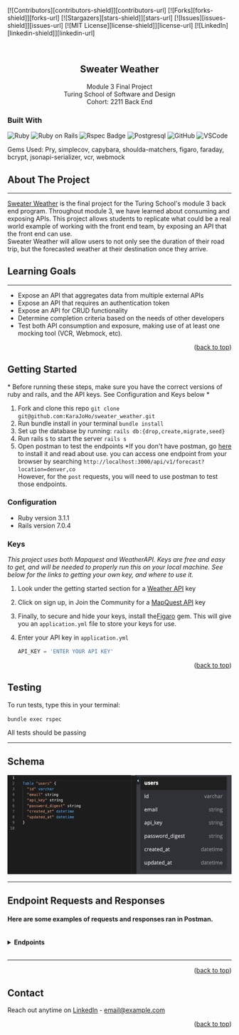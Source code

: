 <a name="readme-top"></a>

[![Contributors][contributors-shield]][contributors-url]
[![Forks][forks-shield]][forks-url]
[![Stargazers][stars-shield]][stars-url]
[![Issues][issues-shield]][issues-url]
[![MIT License][license-shield]][license-url]
[![LinkedIn][linkedin-shield]][linkedin-url]



<!-- PROJECT LOGO -->
<br />
<div align="center">

  <h2 align="center"><strong>Sweater Weather</strong></h2>

  <p align="center">
    Module 3 Final Project<br>
    Turing School of Software and Design<br>
    Cohort: 2211 Back End
    <br />
  </p>
</div>


### Built With

![Ruby](https://img.shields.io/badge/Ruby-CC342D?style=for-the-badge&logo=ruby&logoColor=white) 
![Ruby on Rails](https://img.shields.io/badge/Ruby_on_Rails-CC0000?style=for-the-badge&logo=ruby-on-rails&logoColor=white) 
<img src="https://mainstreetcomputing.com/assets/technologies/rspec-a6d57cd7ff8186c261a23f03d186b716.png" alt="Rspec Badge" height="27" width="60">
![Postgresql](https://img.shields.io/badge/PostgreSQL-316192?style=for-the-badge&logo=postgresql&logoColor=white)
![GitHub](https://img.shields.io/badge/GitHub-100000?style=for-the-badge&logo=github&logoColor=white)
![VSCode](https://img.shields.io/badge/VSCode-0078D4?style=for-the-badge&logo=visual%20studio%20code&logoColor=white)

Gems Used: Pry, simplecov, capybara, shoulda-matchers, figaro, faraday, bcrypt, jsonapi-serializer, vcr, webmock


<!-- ABOUT THE PROJECT -->
## About The Project
<hr>

[Sweater Weather](https://backend.turing.edu/module3/projects/sweater_weather/) is the final project for the Turing School's module 3 back end program. Throughout module 3, we have learned about consuming and exposing APIs. This project allows students to replicate what could be a real world example of working with the front end team, by exposing an API that the front end can use.
<br> 
Sweater Weather will allow users to not only see the duration of their road trip, but the forecasted weather at their destination once they arrive. 

## Learning Goals
<hr>
<ul>
  <li>Expose an API that aggregates data from multiple external APIs</li> 
  <li>Expose an API that requires an authentication token</li>
  <li>Expose an API for CRUD functionality</li>
  <li>Determine completion criteria based on the needs of other developers</li>
  <li>Test both API consumption and exposure, making use of at least one mocking tool (VCR, Webmock, etc).</li>
</ul>


<p align="right">(<a href="#readme-top">back to top</a>)</p>



<!-- GETTING STARTED -->
## Getting Started
<p>* Before running these steps, make sure you have the correct versions of ruby and rails, and the API keys. See Configuration and Keys below *</p>

1. Fork and clone this repo
`git clone git@github.com:KaraJoHo/sweater_weather.git`
2. Run bundle install in your terminal
`bundle install`
3. Set up the database by running:
`rails db:{drop,create,migrate,seed}`
4. Run rails s to start the server
`rails s`
5. Open postman to test the endpoints 
*If you don't have postman, go [here]("https://www.postman.com/") to install it and read about use. you can access one endpoint from your browser by searching `http://localhost:3000/api/v1/forecast?location=denver,co` <br>
However, for the `post` requests, you will need to use postman to test those endpoints.
  

### Configuration
* Ruby version 3.1.1
* Rails version 7.0.4

### Keys

_This project uses both Mapquest and WeatherAPI. Keys are free and easy to get, and will be needed to properly run this on your local machine. See below for the links to getting your own key, and where to use it._

1. Look under the getting started section for a [Weather API](https://www.weatherapi.com/docs/) key
2. Click on sign up, in Join the Community for a [MapQuest API](https://developer.mapquest.com/documentation/) key
3. Finally, to secure and hide your keys, install the[Figaro](https://github.com/laserlemon/figaro) gem. This will give you an `application.yml` file to store your keys for use.

4. Enter your API key in `application.yml`
   ```js
   API_KEY = 'ENTER YOUR API KEY'
   ```

<p align="right">(<a href="#readme-top">back to top</a>)</p>

## Testing 
<p>To run tests, type this in your terminal: </p>

 `bundle exec rspec` 
<p>All tests should be passing</p>
<hr>

## Schema 
<img src=".github/docs/schema.png">
<hr>



<!-- USAGE EXAMPLES -->
## Endpoint Requests and Responses

#### Here are some examples of requests and responses ran in Postman.
<br>

<details>
  <summary><strong>Endpoints</strong></summary>
   <br>
   <hr>
   `GET /api/v1/forecast?location=denver,co`

   <img src=".github/docs/get_forecast.png">
   <br>
   <hr>

   `POST /api/v1/users`

   <img src=".github/docs/post_users.png">
   <br>
   <hr>

   `POST /api/v1/sessions`

   <img src=".github/docs/post_sessions.png">
   <br>
   <hr>

   `POST /api/v1/road_trip`

   <img src=".github/docs/post_road_trip.png">
   <br>
   <hr>
</details><br>
<hr>



<p align="right">(<a href="#readme-top">back to top</a>)</p>


<!-- CONTACT -->
## Contact

Reach out anytime on [LinkedIn](https://www.linkedin.com/in/81012911-91208/) - email@example.com

<p align="right">(<a href="#readme-top">back to top</a>)</p>

